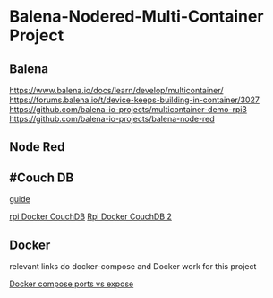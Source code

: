 # Balena-Nodered-Multi-Container Project

## Balena

<https://www.balena.io/docs/learn/develop/multicontainer/>
<https://forums.balena.io/t/device-keeps-building-in-container/3027>
<https://github.com/balena-io-projects/multicontainer-demo-rpi3>
<https://github.com/balena-io-projects/balena-node-red>

## Node Red

[](https://github.com/FabLabMons/iotlab-gateway/blob/master/docker-compose.yml)

## #Couch DB

[guide](http://guide.couchdb.org/draft/performance.html)

[rpi Docker CouchDB](https://github.com/dogi/rpi-couchdb)
[Rpi Docker CouchDB 2](https://github.com/treehouses/rpi-couchdb)

## Docker

relevant links do docker-compose and Docker work for this project

[Docker compose ports vs expose](https://stackoverflow.com/questions/40801772/what-is-the-difference-between-docker-compose-ports-vs-expose)